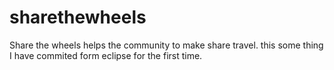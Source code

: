 # sharethewheels
Share the wheels helps the community to make share travel. this some thing I have commited form eclipse for the first time.
